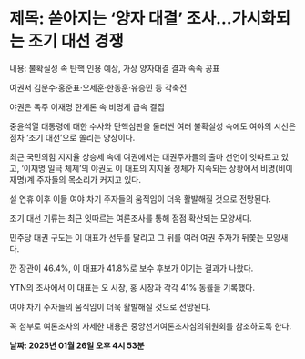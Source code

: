 # **제목: 쏟아지는 ‘양자 대결’ 조사…가시화되는 조기 대선 경쟁**

  내용: 불확실성 속 탄핵 인용 예상, 가상 양자대결 결과 속속 공표

여권서 김문수·홍준표·오세훈·한동훈·유승민 등 각축전

야권은 독주 이재명 한계론 속 비명계 급속 결집

중윤석열 대통령에 대한 수사와 탄핵심판을 둘러싼 여러 불확실성 속에도 여야의 시선은 점차 ‘조기 대선’으로 쏠리는 양상이다.

최근 국민의힘 지지율 상승세 속에 여권에서는 대권주자들의 출마 선언이 잇따르고 있고, ‘이재명 일극 체제’의 야권도 이 대표의 지지율 정체가 지속되는 상황에서 비명(비이재명)계 주자들의 목소리가 커지고 있다.

설 연휴 이후 이들 여야 차기 주자들의 움직임이 더욱 활발해질 것으로 전망된다.

조기 대선 기류는 최근 잇따르는 여론조사를 통해 점점 확산되는 모양새다.

민주당 대권 구도는 이 대표가 선두를 달리고 그 뒤를 여러 여권 주자가 뒤쫓는 모양새다.

깐 장관이 46.4%, 이 대표가 41.8%로 보수 후보가 이기는 결과가 나왔다. 

YTN의 조사에서 이 대표는 오 시장, 홍 시장과 각각 41% 동률을 기록했다.

여야 차기 주자들의 움직임이 더욱 활발해질 것으로 전망된다.

꼭 첨부로 여론조사의 자세한 내용은 중앙선거여론조사심의위원회를 참조하도록 한다.

  **날짜: 2025년 01월 26일 오후 4시 53분**